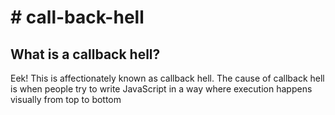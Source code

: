 <h1># call-back-hell</h1>


<h2>What is a callback hell?</h2>
<p>
Eek! This is affectionately known as callback hell. The cause of callback hell is when people try 
to write JavaScript in a way where execution happens visually from top to bottom
</p>
